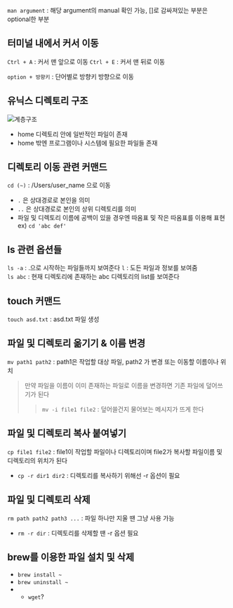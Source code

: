 `man argument` : 해당 argument의 manual 확인 가능, []로 감싸져있는 부분은 optional한 부분
## 터미널 내에서 커서 이동
`Ctrl + A` : 커서 맨 앞으로 이동
`Ctrl + E` : 커서 맨 뒤로 이동

`option + 방향키` : 단어별로 방향키 방향으로 이동

## 유닉스 디렉토리 구조
![계층구조](/Users/joseong-u/Desktop/게층구조.png)  
* home 디렉토리 안에 일반적인 파일이 존재
* home 밖엔 프로그램이나 시스템에 필요한 파일들 존재  
  
## 디렉토리 이동 관련 커맨드
`cd (~)` : /Users/user_name 으로 이동
* `.` 은 상대경로로 본인을 의미
* `..` 은 상대경로로 본인의 상위 디렉토리를 의미 
* 파일 및 디렉토리 이름에 공백이 있을 경우엔 따옴표 및 작은 따옴표를 이용해 표현 ex) `cd 'abc def'`
  
## ls 관련 옵션들
`ls -a` : .으로 시작하는 파일들까지 보여준다
`l` : 도든 파일과 정보를 보여줌  
`ls abc` : 현재 디렉토리에 존재하는 abc 디렉토리의 list를 보여준다
  
## touch 커맨드
`touch asd.txt` : asd.txt 파일 생성
  
## 파일 및 디렉토리 옮기기 & 이름 변경
`mv path1 path2` : path1은 작업할 대상 파일, path2 가 변경 또는 이동할 이름이나 위치
> 만약 파일을 이름이 이미 존재하는 파일로 이름을 변경하면 기존 파일에 덮어쓰기가 된다
> >`mv -i file1 file2` : 덮어쓸건지 물어보는 메시지가 뜨게 한다

## 파일 및 디렉토리 복사 붙여넣기
`cp file1 file2` : file1이 작업할 파일이나 디렉토리이며 file2가 복사할 파일이름 및 디렉토리의 위치가 된다
* `cp -r dir1 dir2` : 디렉토리를 복사하기 위해선 -r 옵션이 필요
  
## 파일 및 디렉토리 삭제
`rm path path2 path3 ...` : 파일 하나만 지울 땐 그냥 사용 가능
* `rm -r dir` : 디렉토리를 삭제할 땐 -r 옵션 필요

## brew를 이용한 파일 설치 및 삭제
* `brew install ~`
* `brew uninstall ~ `
* * `wget`?